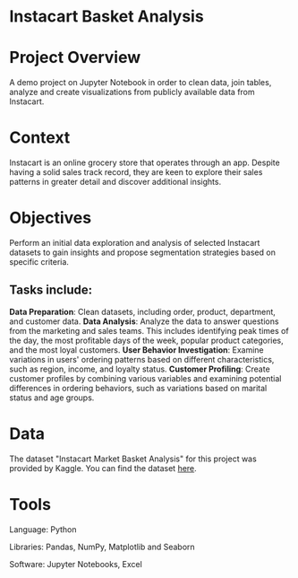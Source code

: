 # Instacart Basket Analysis

# Project Overview
A demo project on Jupyter Notebook in order to clean data, join tables, analyze and create visualizations from publicly available data from Instacart. 

# Context
Instacart is an online grocery store that operates through an app. Despite having a solid sales track record, they are keen to explore their sales patterns in greater detail and discover additional insights.

# Objectives
Perform an initial data exploration and analysis of selected Instacart datasets to gain insights and propose segmentation strategies based on specific criteria.

## Tasks include:
**Data Preparation**: Clean datasets, including order, product, department, and customer data.
**Data Analysis**: Analyze the data to answer questions from the marketing and sales teams. This includes identifying peak times of the day, the most profitable days of the week, popular product categories, and the most loyal customers.
**User Behavior Investigation**: Examine variations in users' ordering patterns based on different characteristics, such as region, income, and loyalty status.
**Customer Profiling**: Create customer profiles by combining various variables and examining potential differences in ordering behaviors, such as variations based on marital status and age groups.

# Data
The dataset "Instacart Market Basket Analysis" for this project was provided by Kaggle.
You can find the dataset [here](https://www.kaggle.com/c/instacart-market-basket-analysis/data).


# Tools 
Language: Python

Libraries: Pandas, NumPy, Matplotlib and Seaborn

Software: Jupyter Notebooks, Excel

